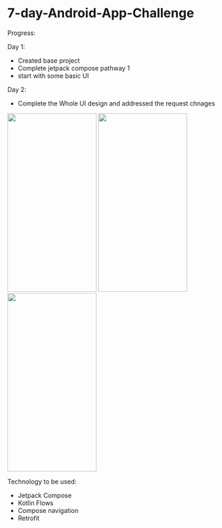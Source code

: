 # 7-day-Android-App-Challenge

Progress:

Day 1:
- Created base project
- Complete jetpack compose pathway 1 
- start with some basic UI

Day 2:
- Complete the Whole UI design and addressed the request chnages
<p>
   <img src="https://github.com/abhinavcodedev/7-day-Android-App-Challenge/blob/main/AniFetch/screenshots/SplashScreen.png" width="200" height="400" />
  <img src="https://github.com/abhinavcodedev/7-day-Android-App-Challenge/blob/main/AniFetch/screenshots/Screenshot1.png" width="200" height="400" />
  <img src="https://github.com/abhinavcodedev/7-day-Android-App-Challenge/blob/main/AniFetch/screenshots/Screenshot2.png" width="200" height="400" />
</p>

Technology to be used:
- Jetpack Compose
- Kotlin Flows
- Compose navigation
- Retrofit
